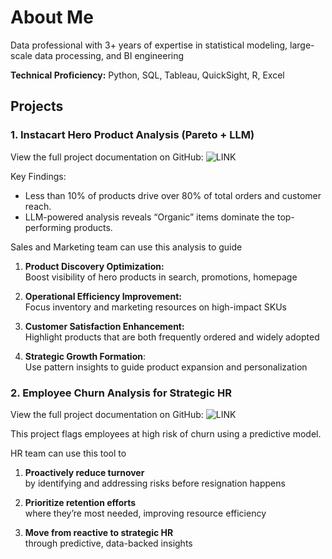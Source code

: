 # About Me
Data professional with 3+ years of expertise in statistical modeling, large-scale data processing, and BI engineering  

**Technical Proficiency:** Python, SQL, Tableau, QuickSight, R, Excel
## Projects
### 1. Instacart Hero Product Analysis (Pareto + LLM)
View the full project documentation on GitHub: ![LINK](https://github.com/mangoann/InstacartProductAnalytics-SQLtoLLM)  

Key Findings:  
- Less than 10% of products drive over 80% of total orders and customer reach.  
- LLM-powered analysis reveals “Organic” items dominate the top-performing products.

Sales and Marketing team can use this analysis to guide 
1. **Product Discovery Optimization:**  
Boost visibility of hero products in search, promotions, homepage

2. **Operational Efficiency Improvement:**  
Focus inventory and marketing resources on high-impact SKUs

3. **Customer Satisfaction Enhancement:**  
Highlight products that are both frequently ordered and widely adopted

4. **Strategic Growth Formation**:  
Use pattern insights to guide product expansion and personalization

### 2. Employee Churn Analysis for Strategic HR
View the full project documentation on GitHub: ![LINK](https://github.com/mangoann/EmployeeChurnAnalytics)  

This project flags employees at high risk of churn using a predictive model.  

HR team can use this tool to
1. **Proactively reduce turnover**  
by identifying and addressing risks before resignation happens

2. **Prioritize retention efforts**  
where they’re most needed, improving resource efficiency

3. **Move from reactive to strategic HR**  
through predictive, data-backed insights




